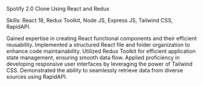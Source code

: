 Spotify 2.0 Clone Using React and Redux


Skills: React 18, Redux Toolkit, Node JS, Express JS, Tailwind CSS, RapidAPI.


Gained expertise in creating React functional components and their efficient reusability.
Implemented a structured React file and folder organization to enhance code maintainability.
Utilized Redux Toolkit for efficient application state management, ensuring smooth data flow.
Applied proficiency in developing responsive user interfaces by leveraging the power of Tailwind CSS.
Demonstrated the ability to seamlessly retrieve data from diverse sources using RapidAPI.
